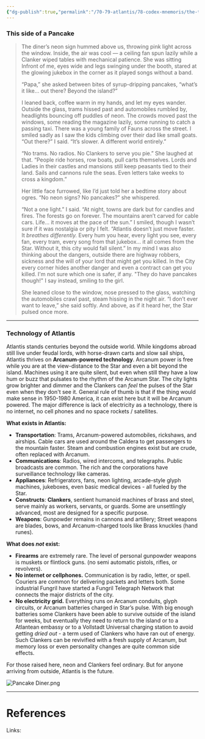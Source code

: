 ```yaml
---
{"dg-publish":true,"permalink":"/70-79-atlantis/78-codex-mnemoris/the-technology-of-atlantis/","tags":["PKM","Atlantis"]}
---
```


### This side of a Pancake 

> The diner’s neon sign hummed above us, throwing pink light across the window. Inside, the air was cool — a ceiling fan spun lazily while a Clanker wiped tables with mechanical patience. She was sitting Infront of me, eyes wide and legs swinging under the booth, stared at the glowing jukebox in the corner as it played songs without a band.
> 
> “Papa,” she asked between bites of syrup-dripping pancakes, “what’s it like… out there? Beyond the island?”
> 
> I leaned back, coffee warm in my hands, and let my eyes wander. Outside the glass, trams hissed past and automobiles rumbled by, headlights bouncing off puddles of neon. The crowds moved past the windows, some reading the magazine lazily, some running to catch a passing taxi. There was a young family of Fauns across the street. I smiled sadly as I saw the kids climbing over their dad like small goats. “Out there?” I said. “It’s slower. A different world entirely.”
> 
> “No trams. No radios. No Clankers to serve you pie.” She laughed at that. “People ride horses, row boats, pull carts themselves. Lords and Ladies in their castles and mansions still keep peasants tied to their land. Sails and cannons rule the seas. Even letters take weeks to cross a kingdom.”
> 
> Her little face furrowed, like I’d just told her a bedtime story about ogres. “No neon signs? No pancakes?” she whispered.
> 
> “Not a one light.” I said. “At night, towns are dark but for candles and fires. The forests go on forever. The mountains aren’t carved for cable cars. Life… it moves at the pace of the sun.” I smiled, though I wasn’t sure if it was nostalgia or pity I felt. “Atlantis doesn’t just move faster. It _breathes differently._ Every hum you hear, every light you see, every fan, every tram, every song from that jukebox… it all comes from the Star. Without it, this city would fall silent.” In my mind I was also thinking about the dangers, outside there are highway robbers, sickness and the will of your lord that might get you killed. In the City every corner hides another danger and even a contract can get you killed. I'm not sure which one is safer, if any. "They do have pancakes though!" I say instead, smiling to the girl.
> 
> She leaned close to the window, nose pressed to the glass, watching the automobiles crawl past, steam hissing in the night air. “I don’t ever want to leave,” she said softly. And above, as if it heard her, the Star pulsed once more.

---

### Technology of Atlantis

Atlantis stands centuries beyond the outside world. While kingdoms abroad still live under feudal lords, with horse-drawn carts and slow sail ships, Atlantis thrives on **Arcanum-powered technology**. Arcanum power is free while you are at the view-distance to the Star and even a bit beyond the island. Machines using it are quite silent, but even when still they have a low hum or buzz that pulsates to the rhythm of the Arcanum Star. The city lights grow brighter and dimmer and the Clankers can *feel* the pulses of the Star even when they don't see it. General rule of thumb is that if the thing would make sense in 1950-1980 America, it can exist here but it will be Arcanum powered. The major difference is lack of electricity as a technology, there is no internet, no cell phones and no space rockets / satellites.

**What exists in Atlantis:**

- **Transportation**: Trams, Arcanum-powered automobiles, rickshaws, and airships. Cable cars are used around the Caldera to get passengers to the mountain faster. Steam and combustion engines exist but are crude, often replaced with Arcanum.
- **Communications**: Radios, wired intercoms, and telegraphs. Public broadcasts are common. The rich and the corporations have surveillance technology like cameras.
- **Appliances**: Refrigerators, fans, neon lighting, arcade-style glyph machines, jukeboxes, even basic medical devices - all fueled by the Star.
- **Constructs**: **Clankers**, sentient humanoid machines of brass and steel, serve mainly as workers, servants, or guards. Some are unsettlingly advanced, most are designed for a specific purpose.
- **Weapons**: Gunpowder remains in cannons and artillery; Street weapons are blades, bows, and Arcanum-charged tools like Brass knuckles (hand runes).

**What does _not_ exist:**

- **Firearms** are extremely rare. The level of personal gunpowder weapons is muskets or flintlock guns. (no semi automatic pistols, rifles, or revolvers).
- **No internet or cellphones.** Communication is by radio, letter, or spell. Couriers are common for delivering packets and letters both. Some industrial Fungril have started a Fungril Telegraph Network that connects the major districts of the city.
- **No electricity grid.** Everything runs on Arcanum conduits, glyph circuits, or Arcanum batteries charged in Star’s pulse. With big enough batteries some Clankers have been able to survive outside of the island for weeks, but eventually they need to return to the island or to a Atlantean embassy or to a Vollstadt Universal charging station to avoid getting *dried out* - a term used of Clankers who have ran out of energy. Such Clankers can be revivified with a fresh supply of Arcanum, but memory loss or even personality changes are quite common side effects. 

For those raised here, neon and Clankers feel ordinary. But for anyone arriving from outside, Atlantis is the future.

![Pancake Diner.png](/img/user/40-49%20Extras/Files/Pancake%20Diner.png)




---
# References

Links: 








